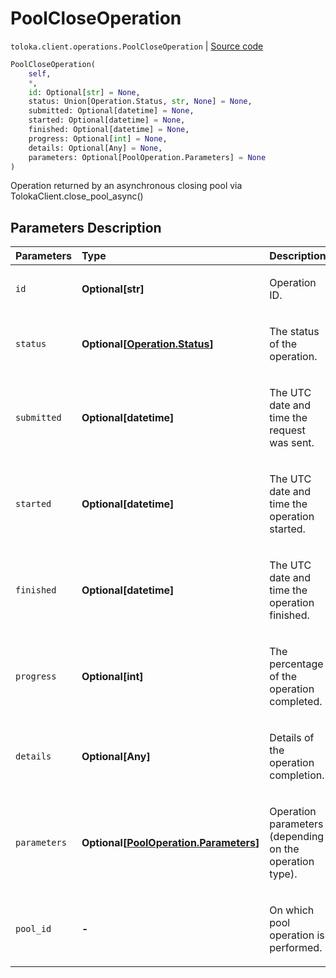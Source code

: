 # PoolCloseOperation
`toloka.client.operations.PoolCloseOperation` | [Source code](https://github.com/Toloka/toloka-kit/blob/v1.1.0.post1/src/client/operations.py#L172)

```python
PoolCloseOperation(
    self,
    *,
    id: Optional[str] = None,
    status: Union[Operation.Status, str, None] = None,
    submitted: Optional[datetime] = None,
    started: Optional[datetime] = None,
    finished: Optional[datetime] = None,
    progress: Optional[int] = None,
    details: Optional[Any] = None,
    parameters: Optional[PoolOperation.Parameters] = None
)
```

Operation returned by an asynchronous closing pool via TolokaClient.close_pool_async()

## Parameters Description

| Parameters | Type | Description |
| :----------| :----| :-----------|
`id`|**Optional\[str\]**|<p>Operation ID.</p>
`status`|**Optional\[[Operation.Status](toloka.client.operations.Operation.Status.md)\]**|<p>The status of the operation.</p>
`submitted`|**Optional\[datetime\]**|<p>The UTC date and time the request was sent.</p>
`started`|**Optional\[datetime\]**|<p>The UTC date and time the operation started.</p>
`finished`|**Optional\[datetime\]**|<p>The UTC date and time the operation finished.</p>
`progress`|**Optional\[int\]**|<p>The percentage of the operation completed.</p>
`details`|**Optional\[Any\]**|<p>Details of the operation completion.</p>
`parameters`|**Optional\[[PoolOperation.Parameters](toloka.client.operations.PoolOperation.Parameters.md)\]**|<p>Operation parameters (depending on the operation type).</p>
`pool_id`|**-**|<p>On which pool operation is performed.</p>
